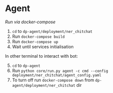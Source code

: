 # Agent

*Run via docker-compose*

1. `cd` to `dp-agent/deployment/ner_chitchat`
2. Run `docker-compose build`
3. Run `docker-compose up `
4. Wait until services initialisation

In other terminal to interact with bot:

5. `cd` to `dp-agent`
6. Run `python core/run.py agent -c cmd --config deployment/ner_chitchat/agent_config.yaml`
7. To turn off run `docker-compose down` from `dp-agent/deployment/ner_chitchat` dir
